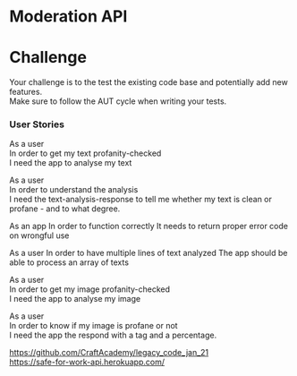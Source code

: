 # Moderation API 
# Challenge  
Your challenge is to the test the existing code base and potentially add new features.  
Make sure to follow the AUT cycle when writing your tests.    
### User Stories 
As a user  
In order to get my text profanity-checked  
I need the app to analyse my text   

As a user  
In order to understand the analysis  
I need the text-analysis-response to tell me whether my text is clean  or profane - and to what degree.

As an app
In order to function correctly
It needs to return proper error code on wrongful use

As a user
In order to have multiple lines of text analyzed
The app should be able to process an array of texts

As a user  
In order to get my image profanity-checked  
I need the app to analyse my image   

As a user  
In order to know if my image is profane or not  
I need the app the respond with a tag and a percentage.   


https://github.com/CraftAcademy/legacy_code_jan_21   
https://safe-for-work-api.herokuapp.com/
